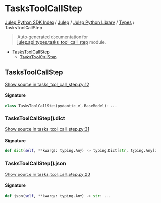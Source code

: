 # TasksToolCallStep

[Julep Python SDK Index](../../../README.md#julep-python-sdk-index) / [Julep](../../index.md#julep) / [Julep Python Library](../index.md#julep-python-library) / [Types](./index.md#types) / TasksToolCallStep

> Auto-generated documentation for [julep.api.types.tasks_tool_call_step](../../../../../../../julep/api/types/tasks_tool_call_step.py) module.

- [TasksToolCallStep](#taskstoolcallstep)
  - [TasksToolCallStep](#taskstoolcallstep-1)

## TasksToolCallStep

[Show source in tasks_tool_call_step.py:12](../../../../../../../julep/api/types/tasks_tool_call_step.py#L12)

#### Signature

```python
class TasksToolCallStep(pydantic_v1.BaseModel): ...
```

### TasksToolCallStep().dict

[Show source in tasks_tool_call_step.py:31](../../../../../../../julep/api/types/tasks_tool_call_step.py#L31)

#### Signature

```python
def dict(self, **kwargs: typing.Any) -> typing.Dict[str, typing.Any]: ...
```

### TasksToolCallStep().json

[Show source in tasks_tool_call_step.py:23](../../../../../../../julep/api/types/tasks_tool_call_step.py#L23)

#### Signature

```python
def json(self, **kwargs: typing.Any) -> str: ...
```